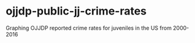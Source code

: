 # ojjdp-public-jj-crime-rates
Graphing OJJDP reported crime rates for juveniles in the US from 2000-2016
